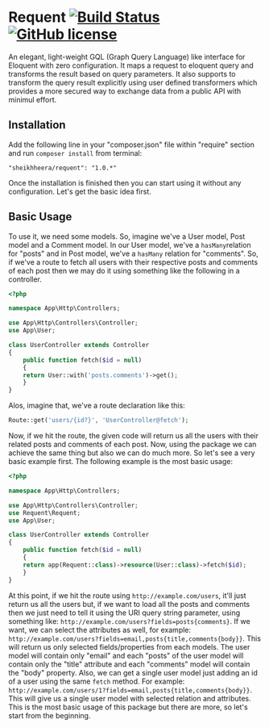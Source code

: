 # Requent [![Build Status](https://travis-ci.org/heera/requent.svg?branch=master)](https://travis-ci.org/heera/requent) [![GitHub license](https://img.shields.io/badge/license-MIT-blue.svg)](https://raw.githubusercontent.com/heera/requent/master/LICENSE)

An elegant, light-weight GQL (Graph Query Language) like interface for Eloquent with zero configuration. It maps a request to eloquent query and transforms the result based on query parameters. It also supports to transform the query result explicitly using user defined transformers which provides a more secured way to exchange data from a public API with minimul effort.

## Installation

Add the following line in your "composer.json" file within "require" section and run `composer install` from terminal:

    "sheikhheera/requent": "1.0.*"

Once the installation is finished then you can start using it without any configuration. Let's get the basic idea first.

## Basic Usage

To use it, we need some models. So, imagine we've a User model, Post model and a Comment model. In our User model, we've a `hasMany`relation for "posts" and in Post model, we've a `hasMany` relation for "comments". So, if we've a route to fetch all users with their respective posts and comments of each post then we may do it using something like the following in a controller.

```php
<?php

namespace App\Http\Controllers;

use App\Http\Controllers\Controller;
use App\User;

class UserController extends Controller
{
    public function fetch($id = null)
    {
	return User::with('posts.comments')->get();
    }
}
```

Alos, imagine that, we've a route declaration like this:

```php
Route::get('users/{id?}', 'UserController@fetch');
```

Now, if we hit the route, the given code will return us all the users with their related posts and comments of each post. Now, using the package we can achieve the same thing but also we can do much more. So let's see a very basic example first. The following example is the most basic usage:

```php
<?php

namespace App\Http\Controllers;

use App\Http\Controllers\Controller;
use Requent\Requent;
use App\User;

class UserController extends Controller
{
    public function fetch($id = null)
    {
	return app(Requent::class)->resource(User::class)->fetch($id);
    }
}
```

At this point, if we hit the route using `http://example.com/users`, it'll just return us all the users but, if we want to load all the posts and comments then we just need to tell it using the URI query string parameter, using something like: `http://example.com/users?fields=posts{comments}`. If we want, we can select the attributes as well, for example: `http://example.com/users?fields=email,posts{title,comments{body}}`. This will return us only selected fields/properties from each models. The user model will contain only "email" and each "posts" of the user model will contain only the "title" attribute and each "comments" model will contain the "body" property. Also, we can get a single user model just adding an id of a user using the same `fetch` method. For example: `http://example.com/users/1?fields=email,posts{title,comments{body}}`. This will give us a single user model with selected relation and attributes. This is the most basic usage of this package but there are more, so let's start from the beginning.
